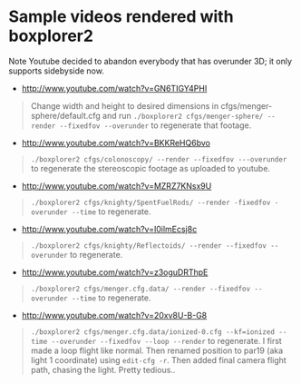 # Sample videos rendered with boxplorer2 #

Note Youtube decided to abandon everybody that has overunder 3D; it only supports sidebyside now.

  * http://www.youtube.com/watch?v=GN6TIGY4PHI
> Change width and height to desired dimensions in cfgs/menger-sphere/default.cfg and run
> `./boxplorer2 cfgs/menger-sphere/ --render --fixedfov --overunder`
> to regenerate that footage.

  * http://www.youtube.com/watch?v=BKKReHQ6bvo
> `./boxplorer2 cfgs/colonoscopy/ --render --fixedfov ---overunder`
> to regenerate the stereoscopic footage as uploaded to youtube.

  * http://www.youtube.com/watch?v=MZRZ7KNsx9U
> `./boxplorer2 cfgs/knighty/SpentFuelRods/ --render -fixedfov -overunder --time` to regenerate.

  * http://www.youtube.com/watch?v=I0ilmEcsj8c
> `./boxplorer2 cfgs/knighty/Reflectoids/ --render --fixedfov --overunder` to regenerate.

  * http://www.youtube.com/watch?v=z3oguDRThpE
> `./boxplorer2 cfgs/menger.cfg.data/ --render --fixedfov --overunder --time` to regenerate.

  * http://www.youtube.com/watch?v=20xv8U-B-G8
> `./boxplorer2 cfgs/menger.cfg.data/ionized-0.cfg --kf=ionized --time --overunder --fixedfov --loop --render` to regenerate.
> I first made a loop flight like normal. Then renamed position to par19 (aka light 1 coordinate) using `edit-cfg -r`. Then added final camera flight path, chasing the light. Pretty tedious..
